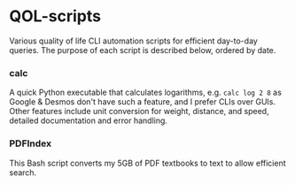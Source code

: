 # QOL-scripts
Various quality of life CLI automation scripts for efficient day-to-day queries. The purpose of each script is described below, ordered by date.

### calc
A quick Python executable that calculates logarithms, e.g. `calc log 2 8` as Google & Desmos don't have such a feature, and I prefer CLIs over GUIs. Other features include unit conversion for weight, distance, and speed, detailed documentation and error handling.

### PDFIndex
This Bash script converts my 5GB of PDF textbooks to text to allow efficient search.
